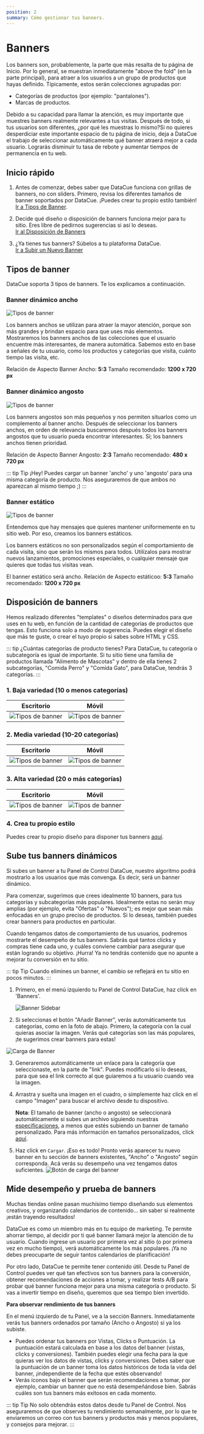 ```yaml
---
position: 2
summary: Cómo gestionar tus banners.
---
```


# Banners

Los banners son, probablemente, la parte que más resalta de tu página de Inicio. Por lo general, se muestran inmediatamente "above the fold" (en la parte principal), para atraer a los usuarios a un grupo de productos que hayas definido. Típicamente, estos serán colecciones agrupadas por:

- Categorías de productos (por ejemplo: "pantalones").
- Marcas de productos.

Debido a su capacidad para llamar la atención, es muy importante que muestres banners realmente relevantes a tus visitas. Después de todo, si tus usuarios son diferentes, ¿por qué les muestras lo mismo?Si no quieres desperdiciar este importante espacio de tu página de inicio, deja a DataCue el trabajo de seleccionar automáticamente qué banner atraerá mejor a cada usuario. Lograrás disminuir tu tasa de rebote y aumentar tiempos de permanencia en tu web. 


## Inicio rápido

1. Antes de comenzar, debes saber que DataCue funciona con grillas de banners, no con sliders. Primero, revisa los diferentes tamaños de banner soportados por DataCue. ¡Puedes crear tu propio estilo también!  
[Ir a Tipos de Banner](#tipos-de-banner).

2. Decide qué diseño o disposición de banners funciona mejor para tu sitio. Eres libre de pedirnos sugerencias si así lo deseas.  
[Ir al Disposición de Banners](#disposicion-de-banners)

3. ¿Ya tienes tus banners? Súbelos a tu plataforma DataCue.   
[Ir a Subir un Nuevo Banner](#subir-un-nuevo-banner)

<!-- 1. Si ya tienes tu cuenta DataCue activa, puedes ver las recomendaciones que hacemos en tu Panel de Control para decidir qué categorías priorizar y qué banners recomendamos crear .-->


## Tipos de banner
DataCue soporta 3 tipos de banners. Te los explicamos a continuación.

### Banner dinámico ancho

![Tipos de banner](./images/banner-wide.jpg)

Los banners anchos se utilizan para atraer la mayor atención, porque son más grandes y brindan espacio para que uses más elementos. Mostraremos los banners anchos de las colecciones que el usuario encuentre más interesantes, de manera automática. Sabemos esto en base a señales de tu usuario, como los productos y categorías que visita, cuánto tiempo las visita, etc.

Relación de Aspecto Banner Ancho: **5:3**
Tamaño recomendado: **1200 x 720 px**

### Banner dinámico angosto 

![Tipos de banner](./images/banner-narrow.jpg)

Los banners angostos son más pequeños y nos permiten situarlos como un complemento al banner ancho. Después de seleccionar los banners anchos, en orden de relevancia buscaremos después todos los banners angostos que tu usuario pueda encontrar interesantes. Sí; los banners anchos tienen prioridad.

Relación de Aspecto Banner Angosto: **2:3**
Tamaño recomendado: **480 x 720 px**

::: tip Tip
¡Hey! Puedes cargar un banner 'ancho' y uno 'angosto' para una misma categoría de producto. Nos aseguraremos de que ambos no aparezcan al mismo tiempo ;)
:::

### Banner estático 

![Tipos de banner](./images/banner-wide-static.jpg)

Entendemos que hay mensajes que quieres mantener uniformemente en tu sitio web. Por eso, creamos los banners estáticos. 

Los banners estáticos no son personalizados según el comportamiento de cada visita, sino que serán los mismos para todos. Utilízalos para mostrar nuevos lanzamientos, promociones especiales, o cualquier mensaje que quieres que todas tus visitas vean.

El banner estático será ancho. 
Relación de Aspecto estáticoo: **5:3** 
Tamaño recomendado: **1200 x 720 px**

## Disposición de banners

Hemos realizado diferentes "templates" o diseños determinados para que uses en tu web, en función de la cantidad de categorías de productos que tengas. Esto funciona solo a modo de sugerencia. Puedes elegir el diseño que más te guste, o crear el tuyo propio si sabes sobre HTML y CSS.

::: tip ¿Cuántas categorías de producto tienes?
Para DataCue, tu categoría o subcategoría es igual de importante. Si tu sitio tiene una familia de productos llamada "Alimento de Mascotas" y dentro de ella tienes 2 subcategorías, "Comida Perro" y "Comida Gato", para DataCue, tendrás 3 categorías.
:::


### 1. Baja variedad (10 o menos categorías)

| Escritorio | Móvil |
| ------------------- | ------ |
| ![Tipos de banner](./images/banner-layout/1-wide-2-narrow-desktop.jpg) | ![Tipos de banner](./images/banner-layout/1-wide-2-narrow-mobile.jpg) |


### 2. Media variedad (10-20 categorías)

| Escritorio | Móvil |
| ------------------- | ------ |
| ![Tipos de banner](./images/banner-layout/2-wide-2-narrow-desktop.jpg) | ![Tipos de banner](./images/banner-layout/2-wide-2-narrow-mobile.jpg) |


### 3. Alta variedad (20 o más categorías)

| Escritorio | Móvil |
| ------------------- | ------ |
| ![Tipos de banner](./images/banner-layout/3-wide-2-narrow-desktop.jpg) | ![Tipos de banner](./images/banner-layout/3-wide-2-narrow-mobile.jpg) |

### 4. Crea tu propio estilo

Puedes crear tu propio diseño para disponer tus banners [aquí](https://help.datacue.co/es/install/advanced.html).


## Sube tus banners dinámicos

Si subes un banner a tu Panel de Control DataCue, nuestro algoritmo podrá mostrarlo a los usuarios que más convenga. Es decir, será un banner dinámico. 

Para comenzar, sugerimos que crees idealmente 10 banners, para tus categorías y subcategorías más populares. Idealmente estas no serán muy amplias (por ejemplo, evita "Ofertas" o "Nuevos"); es mejor que sean más enfocadas en un grupo preciso de productos. Si lo deseas, también puedes crear banners para productos en particular.

Cuando tengamos datos de comportamiento de tus usuarios, podremos mostrarte el desempeño de tus banners. Sabrás qué tantos clicks y compras tiene cada uno, y cuáles conviene cambiar para asegurar que están logrando su objetivo. ¡Hurra! Ya no tendrás contenido que no apunte a mejorar tu conversión en tu sitio.

::: tip Tip
Cuando elimines un banner, el cambio se reflejará en tu sitio en pocos minutos.
:::

1. Primero, en el menú izquierdo tu Panel de Control DataCue, haz click en 'Banners'.

    ![Banner Sidebar](./images/banner_sidebar.png)

2. Si seleccionas el botón "Añadir Banner", verás automáticamente tus categorías, como en la foto de abajo. Primero, la categoría con la cual quieras asociar la imagen. Verás qué categorías son las más populares, ¡te sugerimos crear banners para estas!

  ![Carga de Banner](./images/banner_upload_form.png)

3. Generaremos automáticamente un enlace para la categoría que seleccionaste, en la parte de "link". Puedes modificarlo si lo deseas, para que sea el link correcto al que guiaremos a tu usuario cuando vea la imagen.

4. Arrastra y suelta una imagen en el cuadro, o simplemente haz click en el campo "Imagen" para buscar el archivo desde tu dispositivo. 

    **Nota**: El tamaño de banner (ancho o angosto) se seleccionará automáticamente si subes un archivo siguiendo nuestras [especificaciones](https://help.datacue.co/es/guide/banners.html#tipos-de-banner), a menos que estés subiendo un banner de tamaño personalizado. Para más información en tamaños personalizados, click [aquí](https://help.datacue.co/es/install/advanced.html). 

5. Haz click en `Cargar`. ¡Eso es todo! Pronto verás aparecer tu nuevo banner en tu sección de banners existentes, "Ancho" o "Angosto" según corresponda. Acá verás su desempeño una vez tengamos datos suficientes.
    ![Botón de carga del banner](./images/banner_upload_btn.png) 


    
## Mide desempeño y prueba de banners

Muchas tiendas online pasan muchísimo tiempo diseñando sus elementos creativos, y organizando calendarios de contenido... sin saber si realmente ¡están trayendo resultados! 

DataCue es como un miembro más en tu equipo de marketing. Te permite ahorrar tiempo, al decidir por ti qué banner llamará mejor la atención de tu usuario. Cuando ingrese un usuario por primera vez al sitio (o por primera vez en mucho tiempo), verá automáticamente los más populares. ¡Ya no debes preocuparte de seguir tantos calendarios de planificación! 

Por otro lado, DataCue te permite tener contenido útil. Desde tu Panel de Control puedes ver qué tan efectivos son tus banners para la conversión, obtener recomendaciones de acciones a tomar, y realizar tests A/B para probar qué banner funciona mejor para una misma categoría o producto. Si vas a invertir tiempo en diseño, queremos que sea tiempo bien invertido.

**Para observar rendimiento de tus banners**

En el menú izquierdo de tu Panel, ve a la sección Banners. Inmediatamente verás tus banners ordenados por tamaño (Ancho o Angosto) si ya los subiste. 

- Puedes ordenar tus banners por Vistas, Clicks o Puntuación. La puntuación estará calculada en base a los datos del banner (vistas, clicks y conversiones). También puedes elegir una fecha para la que quieras ver los datos de vistas, clicks y conversiones.
Debes saber que la puntuación de un banner toma los datos históricos de toda la vida del banner, ¡independiente de la fecha que estés observando!
- Verás íconos bajo el banner que serán recomendaciones a tomar, por ejemplo, cambiar un banner que no está desempeñándose bien. Sabrás cuáles son tus banners más exitosos en cada momento.

::: tip Tip
No solo obtendrás estos datos desde tu Panel de Control. Nos aseguraremos de que observes tu rendimiento semanalmente, por lo que te enviaremos un correo con tus banners y productos más y menos populares, y consejos para mejorar. 
:::
